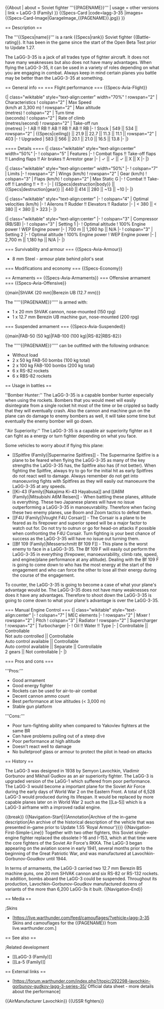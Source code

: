 {{About
| about = Soviet fighter '''{{PAGENAME}}'''
| usage = other versions
| link = LaGG-3 (Family)
}}
{{Specs-Card
|code=lagg-3-35
|images={{Specs-Card-Image|GarageImage_{{PAGENAME}}.jpg}}
}}

== Description ==
<!-- ''In the description, the first part should be about the history of and the creation and combat usage of the aircraft, as well as its key features. In the second part, tell the reader about the aircraft in the game. Insert a screenshot of the vehicle, so that if the novice player does not remember the vehicle by name, he will immediately understand what kind of vehicle the article is talking about.'' -->
The '''{{Specs|name}}''' is a rank {{Specs|rank}} Soviet fighter {{Battle-rating}}. It has been in the game since the start of the Open Beta Test prior to Update 1.27.

The LaGG-3-35 is a jack of all trades type of fighter aircraft. It does not have many weaknesses but also does not have many advantages. When flying the LaGG-3-35, it can be used in a variety of roles depending on what you are engaging in combat. Always keep in mind certain planes you battle may be better than the LaGG-3-35 at something.

== General info ==
=== Flight performance ===
{{Specs-Avia-Flight}}
<!--''Describe how the aircraft behaves in the air. Speed, manoeuvrability, acceleration and allowable loads - these are the most important characteristics of the vehicle.''-->

{| class="wikitable" style="text-align:center" width="70%"
! rowspan="2" | Characteristics
! colspan="2" | Max Speed<br>(km/h at 3,300 m)
! rowspan="2" | Max altitude<br>(metres)
! colspan="2" | Turn time<br>(seconds)
! colspan="2" | Rate of climb<br>(metres/second)
! rowspan="2" | Take-off run<br>(metres)
|-
! AB !! RB !! AB !! RB !! AB !! RB
|-
! Stock
| 549 || 534 || rowspan="2" | {{Specs|ceiling}} || 21.9 || 22.7 || 11.3 || 11.1 || rowspan="2" | 403
|-
! Upgraded
| 583 || 566 || 20.1 || 21.0 || 16.5 || 13.8
|-
|}

==== Details ====
{| class="wikitable" style="text-align:center" width="50%"
|-
! colspan="5" | Features
|-
! Combat flaps !! Take-off flaps !! Landing flaps !! Air brakes !! Arrestor gear
|-
| ✓ || ✓ || ✓ || X || X     <!-- ✓ -->
|-
|}

{| class="wikitable" style="text-align:center" width="50%"
|-
! colspan="7" | Limits
|-
! rowspan="2" | Wings (km/h)
! rowspan="2" | Gear (km/h)
! colspan="3" | Flaps (km/h)
! colspan="2" | Max Static G
|-
! Combat !! Take-off !! Landing !! + !! -
|-
| {{Specs|destruction|body}} || {{Specs|destruction|gear}} || 440 || 414 || 280 || ~13 || ~10
|-
|}

{| class="wikitable" style="text-align:center"
|-
! colspan="4" | Optimal velocities (km/h)
|-
! Ailerons !! Rudder !! Elevators !! Radiator
|-
| < 380 || < 380 || < 380 || > 323
|-
|}

{| class="wikitable" style="text-align:center"
|-
! colspan="3" | Compressor (RB/SB)
|-
! colspan="3" | Setting 1
|-
! Optimal altitude
! 100% Engine power
! WEP Engine power
|-
| 700 m || 1,260 hp || N/A
|-
! colspan="3" | Setting 2
|-
! Optimal altitude
! 100% Engine power
! WEP Engine power
|-
| 2,700 m || 1,180 hp || N/A
|-
|}

=== Survivability and armour ===
{{Specs-Avia-Armour}}
<!-- ''Examine the survivability of the aircraft. Note how vulnerable the structure is and how secure the pilot is, whether the fuel tanks are armoured, etc. Describe the armour, if there is any, and also mention the vulnerability of other critical aircraft systems.'' -->

* 8 mm Steel - armour plate behind pilot's seat

=== Modifications and economy ===
{{Specs-Economy}}

== Armaments ==
{{Specs-Avia-Armaments}}
=== Offensive armament ===
{{Specs-Avia-Offensive}}
<!-- ''Describe the offensive armament of the aircraft, if any. Describe how effective the cannons and machine guns are in a battle, and also what belts or drums are better to use. If there is no offensive weaponry, delete this subsection.'' -->
{{main|ShVAK (20 mm)|Berezin UB (12.7 mm)}}

The '''''{{PAGENAME}}''''' is armed with:

* 1 x 20 mm ShVAK cannon, nose-mounted (150 rpg)
* 1 x 12.7 mm Berezin UB machine gun, nose-mounted (200 rpg)

=== Suspended armament ===
{{Specs-Avia-Suspended}}
<!-- ''Describe the aircraft's suspended armament: additional cannons under the wings, bombs, rockets and torpedoes. This section is especially important for bombers and attackers. If there is no suspended weaponry remove this subsection.'' -->
{{main|FAB-50 (50 kg)|FAB-100 (100 kg)|RS-82|RBS-82}}

The '''''{{PAGENAME}}''''' can be outfitted with the following ordnance:

* Without load
* 2 x 50 kg FAB-50 bombs (100 kg total)
* 2 x 100 kg FAB-100 bombs (200 kg total)
* 6 x RS-82 rockets
* 6 x RBS-82 rockets

== Usage in battles ==
<!-- ''Describe the tactics of playing in the aircraft, the features of using aircraft in a team and advice on tactics. Refrain from creating a "guide" - do not impose a single point of view, but instead, give the reader food for thought. Examine the most dangerous enemies and give recommendations on fighting them. If necessary, note the specifics of the game in different modes (AB, RB, SB).'' -->
''Bomber Hunter:'' The LaGG-3-35 is a capable bomber hunter especially when using the rockets. Bombers that you would meet will easily disintegrate from a single rocket hit most of the time or be crippled so badly that they will eventually crash. Also the cannon and machine gun on the plane can do damage to enemy bombers as well, it will take some time but eventually the enemy bomber will go down.

''Air Superiority:'' The LaGG-3-35 is a capable air superiority fighter as it can fight as a energy or turn fighter depending on what you face.

Some vehicles to worry about if flying this plane:

* [[Spitfire (Family)|Supermarine Spitfires]] - The Supermarine Spitfire is a plane to be feared when flying the LaGG-3-35 as many of the key strengths the LaGG-3-35 has, the Spitfire also has (if not better). When fighting the Spitfire, always try to go for the initial hit as early Spitfires do not react well to damage. Always remember do not get into manoeuvring fights with Spitfires as they will easily out manoeuvre the LaGG-3-35 at any speeds.
* [[Ki-43 (Family)|Nakajima Ki-43 Hayabusa]] and [[A6M (Family)|Mitsubishi A6M Reisen]] - When battling these planes, altitude is everything. These two Japanese planes will have no issue outperforming a LaGG-3-35 in manoeuvrability. Therefore when facing these two enemy planes, use Boom and Zoom tactics to defeat them.
* [[F4U (Family)|Vought F4U Corsair]] - The Corsair is a plane to be feared as its firepower and superior speed will be a major factor to watch out for. Do not try to outrun or go for head-on attacks if possible when confronting the F4U Corsair. Turn fighting is your best chance of success as the LaGG-3-35 will have no issue out turning them.
* [[Bf 109 (Family)|Messerschmitt Bf 109 F]] - This plane is the worst enemy to face in a LaGG-3-35. The Bf 109 F will easily out perform the LaGG-3-35 in everything (firepower, manoeuvrability, climb rate, speed, and engine/plane performance at any altitude). Dealing with the Bf 109 F is going to come down to who has the most energy at the start of the engagement and who can force the other to lose all their energy during the course of the engagement.

To counter, the LaGG-3-35 is going to become a case of what your plane's advantage would be. The LaGG-3-35 does not have many weaknesses nor does it have any advantages. Therefore to shoot down the LaGG-3-35 is going to come down to what your plane's advantage is over the LaGG-3-35.

=== Manual Engine Control ===
{| class="wikitable" style="text-align:center"
|-
! colspan="7" | MEC elements
|-
! rowspan="2" | Mixer
! rowspan="2" | Pitch
! colspan="3" | Radiator
! rowspan="2" | Supercharger
! rowspan="2" | Turbocharger
|-
! Oil !! Water !! Type
|-
| Controllable || Controllable<br>Not auto controlled || Controllable<br>Auto control available || Controllable<br>Auto control available || Separate || Controllable<br>2 gears || Not controllable
|-
|}

=== Pros and cons ===
<!-- ''Summarise and briefly evaluate the vehicle in terms of its characteristics and combat effectiveness. Mark its pros and cons in the bulleted list. Try not to use more than 6 points for each of the characteristics. Avoid using categorical definitions such as "bad", "good" and the like - use substitutions with softer forms such as "inadequate" and "effective".'' -->

'''Pros:'''

* Good armament
* Good energy fighter
* Rockets can be used for air-to-air combat
* Decent cannon ammo count
* Best performance at low altitudes (< 3,000 m)
* Stable gun platform

'''Cons:'''

* Poor turn-fighting ability when compared to Yakovlev fighters at the same BR
* Can have problems pulling out of a steep dive
* Poor performance at high altitude
* Doesn't react well to damage
* No bulletproof glass or armour to protect the pilot in head-on attacks

== History ==
<!-- ''Describe the history of the creation and combat usage of the aircraft in more detail than in the introduction. If the historical reference turns out to be too long, take it to a separate article, taking a link to the article about the vehicle and adding a block "/History" (example: <nowiki>https://wiki.warthunder.com/(Vehicle-name)/History</nowiki>) and add a link to it here using the <code>main</code> template. Be sure to reference text and sources by using <code><nowiki><ref></ref></nowiki></code>, as well as adding them at the end of the article with <code><nowiki><references /></nowiki></code>. This section may also include the vehicle's dev blog entry (if applicable) and the in-game encyclopedia description (under <code><nowiki>=== In-game description ===</nowiki></code>, also if applicable).'' -->
The LaGG-3 was designed in 1938 by Semyon Lavochkin, Vladimir Gorbunov and Mikhail Gudkov as an air superiority fighter. The LaGG-3 is upgraded version of the LaGG-1 which suffered from poor performance. The LaGG-3 would become a important plane for the Soviet Air Force during the early days of World War 2 on the Eastern Front. A total of 6,528 LaGG-3 would produced during its lifespan. It would be replaced by more capable planes later on in World War 2 such as the [[La-5]] which is a LaGG-3 airframe with a improved radial engine.

{{break}}
{{Navigation-Start|{{Annotation|Archive of the in-game description|An archive of the historical description of the vehicle that was presented in-game prior to Update 1.55 'Royal Armour'}}}}
{{Navigation-First-Simple-Line}}
Together with two other fighters, this Soviet single-engine fighter replaced the obsolete I-16 and I-153, which at that time were the core fighters of the Soviet Air Force's RKKA. The LaGG-3 began appearing on the aviation scene in early 1941, several months prior to the beginning of the Great Patriotic War, and was manufactured at Lavochkin-Gorbunov-Goudkov until 1944.

In terms of armaments, the LaGG-3 carried two 12.7 mm Berezin BS machine guns, one 20 mm SHVAK cannon and six RS-82 or RS-132 rockets. In addition, bombs aboard the LaGG-3 could be suspended. Throughout its production, Lavochkin-Gorbunov-Goudkov manufactured dozens of variants of the more than 6,200 LaGG-3s it built.
{{Navigation-End}}

== Media ==
<!-- ''Excellent additions to the article would be video guides, screenshots from the game, and photos.'' -->

;Skins
* [https://live.warthunder.com/feed/camouflages/?vehicle=lagg-3-35 Skins and camouflages for the {{PAGENAME}} from live.warthunder.com.]

== See also ==
<!-- ''Links to the articles on the War Thunder Wiki that you think will be useful for the reader, for example:''
* ''reference to the series of the aircraft;''
* ''links to approximate analogues of other nations and research trees.'' -->

;Related development
* [[LaGG-3 (Family)]]
* [[La-5 (Family)]]

== External links ==
<!--''Paste links to sources and external resources, such as:''
* ''topic on the official game forum;''
* ''other literature.''-->

* [https://forum.warthunder.com/index.php?/topic/292298-lavochkin-gorbunov-gudkov-lagg-3-series-35/ Official data sheet - more details about the performance]

{{AirManufacturer Lavochkin}}
{{USSR fighters}}